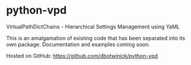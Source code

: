# python-vpd
VirtualPathDictChains - Hierarchical Settings Management using YaML

This is an amalgamation of existing code that has been separated into its own package. Documentation and examples coming soon. 

Hosted on GitHub: https://github.com/dbotwinick/python-vpd
